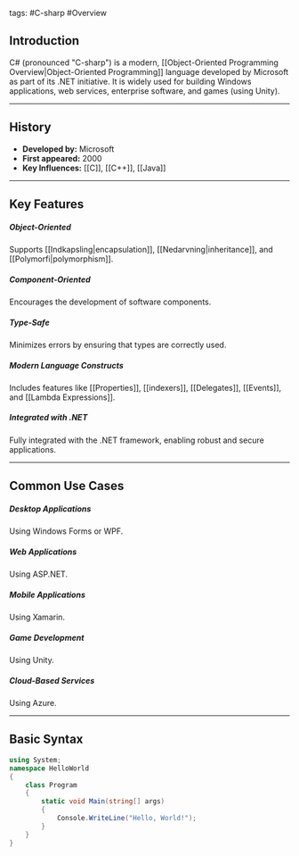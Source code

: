 tags: #C-sharp #Overview

## Introduction
C# (pronounced "C-sharp") is a modern, [[Object-Oriented Programming Overview|Object-Oriented Programming]] language developed by Microsoft as part of its .NET initiative. 
It is widely used for building Windows applications, web services, enterprise software, and games (using Unity).

---

## History
- **Developed by:** Microsoft  
- **First appeared:** 2000 
- **Key Influences:** [[C]], [[C++]], [[Java]]

---

## Key Features
 ##### **Object-Oriented**
 Supports [[Indkapsling|encapsulation]], [[Nedarvning|inheritance]], and [[Polymorfi|polymorphism]]. 
 
 ##### **Component-Oriented**
  Encourages the development of software components. 
  
 ##### **Type-Safe**
 Minimizes errors by ensuring that types are correctly used. 
 
 ##### **Modern Language Constructs**
  Includes features like [[Properties]], [[indexers]], [[Delegates]], [[Events]], and [[Lambda Expressions]]. 
  
 ##### **Integrated with .NET**
 Fully integrated with the .NET framework, enabling robust and secure applications.

---

## Common Use Cases
##### Desktop Applications 
Using Windows Forms or WPF.  
##### Web Applications 
Using ASP.NET.  
##### Mobile Applications
Using Xamarin. 
##### Game Development
Using Unity. 
##### Cloud-Based Services
Using Azure.

---

## Basic Syntax
```csharp 
using System; 
namespace HelloWorld 
{ 
	class Program 
	{ 
		static void Main(string[] args) 
		{ 
			Console.WriteLine("Hello, World!"); 
		} 
	} 
}
```

